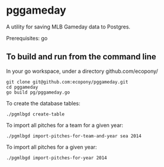 pggameday
=========

A utility for saving MLB Gameday data to Postgres.

Prerequisites: go

To build and run from the command line
---------

In your go workspace, under a directory github.com/ecopony/

    git clone git@github.com:ecopony/pggameday.git
    cd pggameday
    go build pg/pggameday.go

To create the database tables:

    ./pgmlbgd create-table

    
To import all pitches for a team for a given year:

    ./pgmlbgd import-pitches-for-team-and-year sea 2014


To import all pitches for a given year:

    ./pgmlbgd import-pitches-for-year 2014


